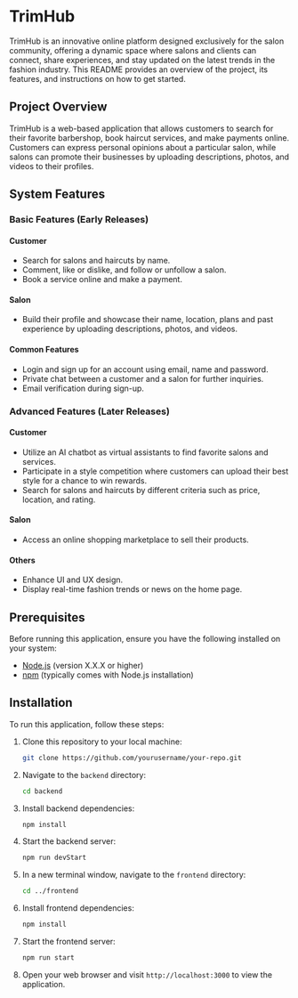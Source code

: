 # TrimHub

TrimHub is an innovative online platform designed exclusively for the salon community, offering a dynamic space where salons and clients can connect, share experiences, and stay updated on the latest trends in the fashion industry. This README provides an overview of the project, its features, and instructions on how to get started.

## Project Overview

TrimHub is a web-based application that allows customers to search for their favorite barbershop, book haircut services, and make payments online. Customers can express personal opinions about a particular salon, while salons can promote their businesses by uploading descriptions, photos, and videos to their profiles.

## System Features

### Basic Features (Early Releases)

#### Customer

- Search for salons and haircuts by name.
- Comment, like or dislike, and follow or unfollow a salon.
- Book a service online and make a payment.

#### Salon

- Build their profile and showcase their name, location, plans and past experience by uploading descriptions, photos, and videos.

#### Common Features

- Login and sign up for an account using email, name and password.
- Private chat between a customer and a salon for further inquiries.
- Email verification during sign-up.

### Advanced Features (Later Releases)

#### Customer

- Utilize an AI chatbot as virtual assistants to find favorite salons and services.
- Participate in a style competition where customers can upload their best style for a chance to win rewards.
- Search for salons and haircuts by different criteria such as price, location, and rating.

#### Salon

- Access an online shopping marketplace to sell their products.

#### Others

- Enhance UI and UX design.
- Display real-time fashion trends or news on the home page.

## Prerequisites

Before running this application, ensure you have the following installed on your system:

- [Node.js](https://nodejs.org/) (version X.X.X or higher)
- [npm](https://www.npmjs.com/) (typically comes with Node.js installation)

## Installation

To run this application, follow these steps:

1. Clone this repository to your local machine:

    ```bash
    git clone https://github.com/yourusername/your-repo.git
    ```

2. Navigate to the `backend` directory:

    ```bash
    cd backend
    ```

3. Install backend dependencies:

    ```bash
    npm install
    ```

4. Start the backend server:

    ```bash
    npm run devStart
    ```

5. In a new terminal window, navigate to the `frontend` directory:

    ```bash
    cd ../frontend
    ```

6. Install frontend dependencies:

    ```bash
    npm install
    ```

7. Start the frontend server:

    ```bash
    npm run start
    ```

8. Open your web browser and visit `http://localhost:3000` to view the application.
